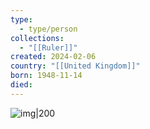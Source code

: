 ```yaml
---
type:
  - type/person
collections:
  - "[[Ruler]]"
created: 2024-02-06
country: "[[United Kingdom]]"
born: 1948-11-14
died:
---
```

![img|200](https://upload.wikimedia.org/wikipedia/commons/a/ac/King_Charles_III_%28July_2023%29.jpg)
